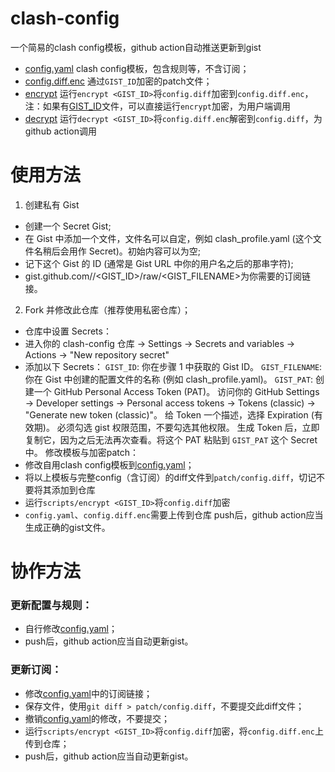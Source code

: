 # clash-config
一个简易的clash config模板，github action自动推送更新到gist
 - [config.yaml](./config.yaml) clash config模板，包含规则等，不含订阅；
 - [config.diff.enc](patch/config.diff.enc) 通过`GIST_ID`加密的patch文件；
 - [encrypt](scripts/encrypt) 运行`encrypt <GIST_ID>`将`config.diff`加密到`config.diff.enc`，注：如果有[GIST_ID](GIST_ID)文件，可以直接运行`encrypt`加密，为用户端调用
 - [decrypt](scripts/decrypt) 运行`decrypt <GIST_ID>`将`config.diff.enc`解密到`config.diff`，为github action调用
# 使用方法
1. 创建私有 Gist
 - 创建一个 Secret Gist;
 - 在 Gist 中添加一个文件，文件名可以自定，例如 clash_profile.yaml (这个文件名稍后会用作 Secret)。初始内容可以为空;
 - 记下这个 Gist 的 ID (通常是 Gist URL 中你的用户名之后的那串字符);
 - gist.github.com/<USERNAME>/<GIST_ID>/raw/<GIST_FILENAME>为你需要的订阅链接。
2. Fork 并修改此仓库（推荐使用私密仓库）；  
- 仓库中设置 Secrets：
- 进入你的 clash-config 仓库 -> Settings -> Secrets and variables -> Actions -> "New repository secret"
- 添加以下 Secrets：
`GIST_ID`: 你在步骤 1 中获取的 Gist ID。
`GIST_FILENAME`: 你在 Gist 中创建的配置文件的名称 (例如 clash_profile.yaml)。
`GIST_PAT`: 创建一个 GitHub Personal Access Token (PAT)。
访问你的 GitHub Settings -> Developer settings -> Personal access tokens -> Tokens (classic) -> "Generate new token (classic)"。
给 Token 一个描述，选择 Expiration (有效期)。
必须勾选 gist 权限范围，不要勾选其他权限。
生成 Token 后，立即复制它，因为之后无法再次查看。将这个 PAT 粘贴到 `GIST_PAT` 这个 Secret 中。
修改模板与加密patch：
- 修改自用clash config模板到[config.yaml](./config.yaml)；
- 将以上模板与完整config（含订阅）的diff文件到`patch/config.diff`，切记不要将其添加到仓库
- 运行`scripts/encrypt <GIST_ID>`将`config.diff`加密
- `config.yaml`、`config.diff.enc`需要上传到仓库
push后，github action应当生成正确的gist文件。
# 协作方法
### 更新配置与规则：
- 自行修改[config.yaml](./config.yaml)；
- push后，github action应当自动更新gist。
### 更新订阅：
- 修改[config.yaml](./config.yaml)中的订阅链接；
- 保存文件，使用`git diff > patch/config.diff`，不要提交此diff文件；
- 撤销[config.yaml](./config.yaml)的修改，不要提交；
- 运行`scripts/encrypt <GIST_ID>`将`config.diff`加密，将`config.diff.enc`上传到仓库；
- push后，github action应当自动更新gist。
